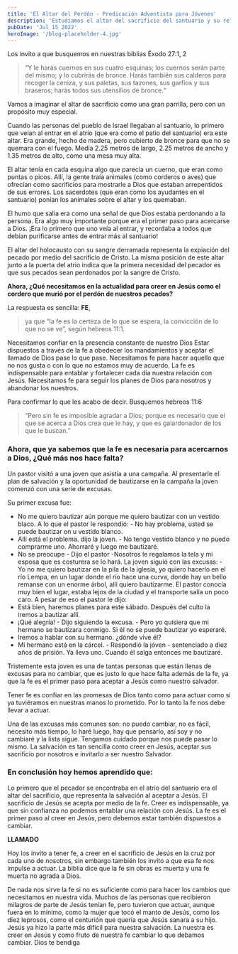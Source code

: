 ```yaml
---
title: 'El Altar del Perdón - Predicación Adventista para Jóvenes'
description: 'Estudiamos el altar del sacrificio del santuario y su relación con Jesús y la fe'
pubDate: 'Jul 15 2022'
heroImage: '/blog-placeholder-4.jpg'
---
```

Los invito a que busquemos en nuestras biblias Éxodo 27:1, 2

> “Y le harás cuernos en sus cuatro esquinas; los cuernos serán parte del mismo; y lo cubrirás de bronce. Harás también sus calderos para recoger la ceniza, y sus paletas, sus tazones, sus garfios y sus braseros; harás todos sus utensilios de bronce.“

Vamos a imaginar el altar de sacrificio como una gran parrilla, pero con un propósito muy especial.

Cuando las personas del pueblo de Israel llegaban al santuario, lo primero que veían al entrar en el atrio (que era como el patio del santuario) era este altar. Era grande, hecho de madera, pero cubierto de bronce para que no se quemara con el fuego. Medía 2.25 metros de largo, 2.25 metros de ancho y 1.35 metros de alto, como una mesa muy alta.

El altar tenía en cada esquina algo que parecía un cuerno, que eran como puntas o picos. Allí, la gente traía animales (como corderos o aves) que ofrecían como sacrificios para mostrarle a Dios que estaban arrepentidos de sus errores. Los sacerdotes (que eran como los ayudantes en el santuario) ponían los animales sobre el altar y los quemaban.

El humo que salía era como una señal de que Dios estaba perdonando a la persona. Era algo muy importante porque era el primer paso para acercarse a Dios. ¡Era lo primero que uno veía al entrar, y recordaba a todos que debían purificarse antes de entrar más al santuario!

El altar del holocausto con su sangre derramada representa la expiación del pecado por medio del sacrificio de Cristo. La misma posición de este altar junto a la puerta del atrio indica que la primera necesidad del pecador es que sus pecados sean perdonados por la sangre de Cristo.

**Ahora, ¿Qué necesitamos en la actualidad para creer en Jesús como el cordero que murió por el perdón de nuestros pecados?**

La respuesta es sencilla: **FE**,  

> ya que “la fe es la certeza de lo que se espera, la convicción de lo que no se ve”, según hebreos 11:1. 

Necesitamos confiar en la presencia constante de nuestro Dios
Estar dispuestos a través de la fe a obedecer los mandamientos y aceptar el llamado de Dios pase lo que pase.
Necesitamos fe para hacer aquello que no nos gusta o con lo que no estamos muy de acuerdo.
La fe es indispensable para entablar y fortalecer cada día nuestra relación con Jesús.
Necesitamos fe para seguir los planes de Dios para nosotros y abandonar los nuestros.

Para confirmar lo que les acabo de decir. Busquemos hebreos 11:6

> “Pero sin fe es imposible agradar a Dios; porque es necesario que el que se acerca a Dios crea que le hay, y que es galardonador de los que le buscan.”

### Ahora, que ya sabemos que la fe es necesaria para acercarnos a Dios, ¿Qué más nos hace falta?

Un pastor visitó a una joven que asistía a una campaña. Al presentarle el plan de salvación y la oportunidad de bautizarse en la campaña la joven comenzó con una serie de excusas.

Su primer excusa fue:
- No me quiero bautizar aún porque me quiero bautizar con un vestido blaco.
A lo que el pastor le respondió: - No hay problema, usted se puede bautizar on u vestido blanco.
- Allí está el problema. dijo la joven. - No tengo vestido blanco y no puedo comprarme uno. Ahorraré y luego me bautizaré.
- No se preocupe - Dijo el pastor -Nosotros le regalamos la tela y mi esposa que es costurera se lo hará.
La joven siguió con las excusas: - Yo no me quiero bautizar en la pila de la iglesia, yo quiero hacerlo en el río Lempa, en un lugar donde el río hace una curva, donde hay un bello remanse con un enorme árbol, allí quiero bautizarme.
El pastor conocía muy bien el lugar, estaba lejos de la ciudad y el transporte salía un poco caro. A pesar de eso el pastor le dijo: 
- Está bien, haremos planes para este sábado. Después del culto la iremos a bautizar allí.
- ¡Qué alegría! - Dijo siguiendo la excusa. - Pero yo quisiera que mi hermano se bautizara conmigo. Si él no se puede bautizar yo esperaré. 
- Iremos a hablar con su hermano. ¿dónde vive él?
- Mi hermano está en la cárcel. - Respondió la jóven - sentenciado a diez años de prisión. Ya lleva uno. Cuando él salga entonces me bautizaré.

Tristemente esta joven es una de tantas personas que están llenas de excusas para no cambiar, que es justo lo que hace falta además de la fe, ya que la fe es el primer paso para aceptar a Jesús como nuestro salvador.

Tener fe es confiar en las promesas de Dios tanto como para actuar como si ya tuviéramos en nuestras manos lo prometido. Por lo tanto la fe nos debe llevar a actuar. 

Una de las excusas más comunes son: no puedo cambiar, no es fácil, necesito más tiempo, lo haré luego, hay que pensarlo, así soy y no cambiaré y la lista sigue. Tengamos cuidado porque nos puede pasar lo mismo. La salvación es tan sencilla como creer en Jesús, aceptar sus sacrificio por nosotros e invitarlo a ser nuestro Salvador.

### En conclusión hoy hemos aprendido que:

Lo primero que el pecador se encontraba en el atrio del santuario era el altar del sacrificio, que representa la salvación al aceptar a Jesús.
El sacrificio de Jesús se acepta por medio de la fe.
Creer es indispensable, ya que sin confianza no podemos entablar una relación con Jesús.
La fe es el primer paso al creer en Jesús, pero debemos estar también dispuestos a cambiar.

**LLAMADO**

Hoy los invito a tener fe, a creer en el sacrificio de Jesús en la cruz por cada uno de nosotros, sin embargo también los invito a que esa fe nos impulse a actuar. La biblia dice que la fe sin obras es muerta y una fe muerta no agrada a Dios.

De nada nos sirve la fe si no es suficiente como para hacer los cambios que necesitamos en nuestra vida. Muchos de las personas que recibieron milagros de parte de Jesús tenían fe, pero tuvieron que actuar, aunque fuera en lo mínimo, como la mujer que tocó el manto de Jesús, como los diez leprosos, como el centurión que quería que Jesús sanara a su hijo. Jesús ya hizo la parte más difícil para nuestra salvación. La nuestra es creer en Jesús y como fruto de nuestra fe cambiar lo que debamos cambiar. Dios te bendiga
